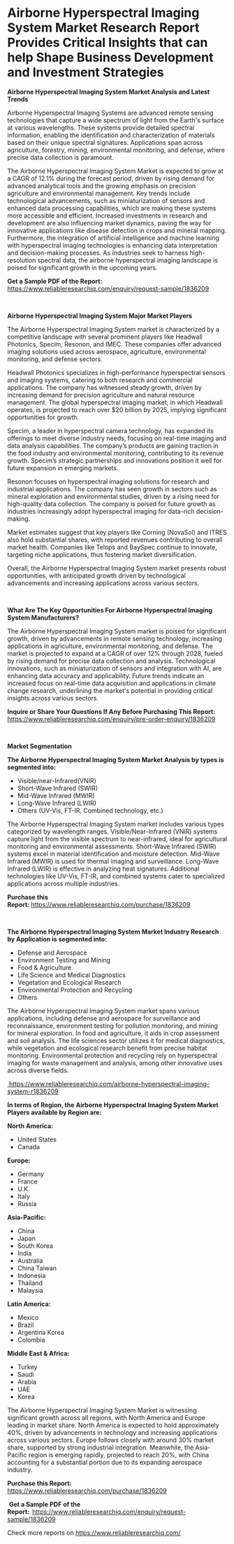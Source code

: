 <p><h1>Airborne Hyperspectral Imaging System Market Research Report Provides Critical Insights that can help Shape Business Development and Investment Strategies</h1></p><p><strong>Airborne Hyperspectral Imaging System Market Analysis and Latest Trends</strong></p>
<p><p>Airborne Hyperspectral Imaging Systems are advanced remote sensing technologies that capture a wide spectrum of light from the Earth's surface at various wavelengths. These systems provide detailed spectral information, enabling the identification and characterization of materials based on their unique spectral signatures. Applications span across agriculture, forestry, mining, environmental monitoring, and defense, where precise data collection is paramount.</p><p>The Airborne Hyperspectral Imaging System Market is expected to grow at a CAGR of 12.1% during the forecast period, driven by rising demand for advanced analytical tools and the growing emphasis on precision agriculture and environmental management. Key trends include technological advancements, such as miniaturization of sensors and enhanced data processing capabilities, which are making these systems more accessible and efficient. Increased investments in research and development are also influencing market dynamics, paving the way for innovative applications like disease detection in crops and mineral mapping. Furthermore, the integration of artificial intelligence and machine learning with hyperspectral imaging technologies is enhancing data interpretation and decision-making processes. As industries seek to harness high-resolution spectral data, the airborne hyperspectral imaging landscape is poised for significant growth in the upcoming years.</p></p>
<p><strong>Get a Sample PDF of the Report:&nbsp;</strong> <a href="https://www.reliableresearchiq.com/enquiry/request-sample/1836209?utm_campaign=973&utm_medium=2&utm_source=Github&utm_content=ia&utm_term=31122024&utm_id=airborne-hyperspectral-imaging-system">https://www.reliableresearchiq.com/enquiry/request-sample/1836209</a></p>
<p>&nbsp;</p>
<p><strong>Airborne Hyperspectral Imaging System Major Market Players</strong></p>
<p><p>The Airborne Hyperspectral Imaging System market is characterized by a competitive landscape with several prominent players like Headwall Photonics, Specim, Resonon, and IMEC. These companies offer advanced imaging solutions used across aerospace, agriculture, environmental monitoring, and defense sectors.</p><p>Headwall Photonics specializes in high-performance hyperspectral sensors and imaging systems, catering to both research and commercial applications. The company has witnessed steady growth, driven by increasing demand for precision agriculture and natural resource management. The global hyperspectral imaging market, in which Headwall operates, is projected to reach over $20 billion by 2025, implying significant opportunities for growth.</p><p>Specim, a leader in hyperspectral camera technology, has expanded its offerings to meet diverse industry needs, focusing on real-time imaging and data analysis capabilities. The company’s products are gaining traction in the food industry and environmental monitoring, contributing to its revenue growth. Specim’s strategic partnerships and innovations position it well for future expansion in emerging markets.</p><p>Resonon focuses on hyperspectral imaging solutions for research and industrial applications. The company has seen growth in sectors such as mineral exploration and environmental studies, driven by a rising need for high-quality data collection. The company is poised for future growth as industries increasingly adopt hyperspectral imaging for data-rich decision-making.</p><p>Market estimates suggest that key players like Corning (NovaSol) and ITRES also hold substantial shares, with reported revenues contributing to overall market health. Companies like Telops and BaySpec continue to innovate, targeting niche applications, thus fostering market diversification.</p><p>Overall, the Airborne Hyperspectral Imaging System market presents robust opportunities, with anticipated growth driven by technological advancements and increasing applications across various sectors.</p></p>
<p>&nbsp;</p>
<p><strong>What Are The Key Opportunities For Airborne Hyperspectral Imaging System Manufacturers?</strong></p>
<p><p>The Airborne Hyperspectral Imaging System market is poised for significant growth, driven by advancements in remote sensing technology, increasing applications in agriculture, environmental monitoring, and defense. The market is projected to expand at a CAGR of over 12% through 2028, fueled by rising demand for precise data collection and analysis. Technological innovations, such as miniaturization of sensors and integration with AI, are enhancing data accuracy and applicability. Future trends indicate an increased focus on real-time data acquisition and applications in climate change research, underlining the market's potential in providing critical insights across various sectors.</p></p>
<p><strong>Inquire or Share Your Questions If Any Before Purchasing This Report:</strong> <a href="https://www.reliableresearchiq.com/enquiry/pre-order-enquiry/1836209?utm_campaign=973&utm_medium=2&utm_source=Github&utm_content=ia&utm_term=31122024&utm_id=airborne-hyperspectral-imaging-system">https://www.reliableresearchiq.com/enquiry/pre-order-enquiry/1836209</a></p>
<p>&nbsp;</p>
<p><strong>Market Segmentation</strong></p>
<p><strong>The Airborne Hyperspectral Imaging System Market Analysis by types is segmented into:</strong></p>
<p><ul><li>Visible/near-Infrared(VNIR)</li><li>Short-Wave Infrared (SWIR)</li><li>Mid-Wave Infrared (MWIR)</li><li>Long-Wave Infrared (LWIR)</li><li>Others (UV-Vis, FT-IR, Combined technology, etc.)</li></ul></p>
<p><p>The Airborne Hyperspectral Imaging System market includes various types categorized by wavelength ranges. Visible/Near-Infrared (VNIR) systems capture light from the visible spectrum to near-infrared, ideal for agricultural monitoring and environmental assessments. Short-Wave Infrared (SWIR) systems excel in material identification and moisture detection. Mid-Wave Infrared (MWIR) is used for thermal imaging and surveillance. Long-Wave Infrared (LWIR) is effective in analyzing heat signatures. Additional technologies like UV-Vis, FT-IR, and combined systems cater to specialized applications across multiple industries.</p></p>
<p><strong>Purchase this Report:&nbsp;</strong><a href="https://www.reliableresearchiq.com/purchase/1836209?utm_campaign=973&utm_medium=2&utm_source=Github&utm_content=ia&utm_term=31122024&utm_id=airborne-hyperspectral-imaging-system">https://www.reliableresearchiq.com/purchase/1836209</a></p>
<p>&nbsp;</p>
<p><strong>The Airborne Hyperspectral Imaging System Market Industry Research by Application is segmented into:</strong></p>
<p><ul><li>Defense and Aerospace</li><li>Environment Testing and Mining</li><li>Food & Agriculture</li><li>Life Science and Medical Diagnostics</li><li>Vegetation and Ecological Research</li><li>Environmental Protection and Recycling</li><li>Others</li></ul></p>
<p><p>The Airborne Hyperspectral Imaging System market spans various applications, including defense and aerospace for surveillance and reconnaissance, environment testing for pollution monitoring, and mining for mineral exploration. In food and agriculture, it aids in crop assessment and soil analysis. The life sciences sector utilizes it for medical diagnostics, while vegetation and ecological research benefit from precise habitat monitoring. Environmental protection and recycling rely on hyperspectral imaging for waste management and analysis, among other innovative uses across diverse fields.</p></p>
<p><a href="https://www.reliableresearchiq.com/airborne-hyperspectral-imaging-system-r1836209?utm_campaign=973&utm_medium=2&utm_source=Github&utm_content=ia&utm_term=31122024&utm_id=airborne-hyperspectral-imaging-system">&nbsp;https://www.reliableresearchiq.com/airborne-hyperspectral-imaging-system-r1836209</a></p>
<p><strong>In terms of Region, the Airborne Hyperspectral Imaging System Market Players available by Region are:</strong></p>
<p>
    <p> <strong> North America: </strong>
        <ul>
            <li>United States</li>
            <li>Canada</li>
        </ul>
        </p> 
    <p> <strong> Europe: </strong>
        <ul>
            <li>Germany</li>
            <li>France</li>
            <li>U.K.</li>
            <li>Italy</li>
            <li>Russia</li>
        </ul>
        </p> 
    <p> <strong> Asia-Pacific: </strong>
        <ul>
            <li>China</li>
            <li>Japan</li>
            <li>South Korea</li>
            <li>India</li>
            <li>Australia</li>
            <li>China Taiwan</li>
            <li>Indonesia</li>
            <li>Thailand</li>
            <li>Malaysia</li>
        </ul>
        </p> 
    <p> <strong> Latin America: </strong>
        <ul>
            <li>Mexico</li>
            <li>Brazil</li>
            <li>Argentina Korea</li>
            <li>Colombia</li>
        </ul>
        </p> 
    <p> <strong> Middle East & Africa: </strong>
        <ul>
            <li>Turkey</li>
            <li>Saudi</li>
            <li>Arabia</li>
            <li>UAE</li>
            <li>Korea</li>
        </ul>
    </p>
    </p>
<p><p>The Airborne Hyperspectral Imaging System Market is witnessing significant growth across all regions, with North America and Europe leading in market share. North America is expected to hold approximately 40%, driven by advancements in technology and increasing applications across various sectors. Europe follows closely with around 30% market share, supported by strong industrial integration. Meanwhile, the Asia-Pacific region is emerging rapidly, projected to reach 20%, with China accounting for a substantial portion due to its expanding aerospace industry.</p></p>
<p><strong>Purchase this Report: </strong><a href="https://www.reliableresearchiq.com/purchase/1836209?utm_campaign=973&utm_medium=2&utm_source=Github&utm_content=ia&utm_term=31122024&utm_id=airborne-hyperspectral-imaging-system">https://www.reliableresearchiq.com/purchase/1836209</a></p>
<p>&nbsp;<strong>Get a Sample PDF of the Report:&nbsp;&nbsp;</strong><a href="https://www.reliableresearchiq.com/enquiry/request-sample/1836209?utm_campaign=973&utm_medium=2&utm_source=Github&utm_content=ia&utm_term=31122024&utm_id=airborne-hyperspectral-imaging-system">https://www.reliableresearchiq.com/enquiry/request-sample/1836209</a></p>
<p><strong></strong></p>
<p>Check more reports on <a href="https://www.reliableresearchiq.com/?utm_campaign=973&utm_medium=2&utm_source=Github&utm_content=ia&utm_term=31122024&utm_id=airborne-hyperspectral-imaging-system">https://www.reliableresearchiq.com/</a></p>